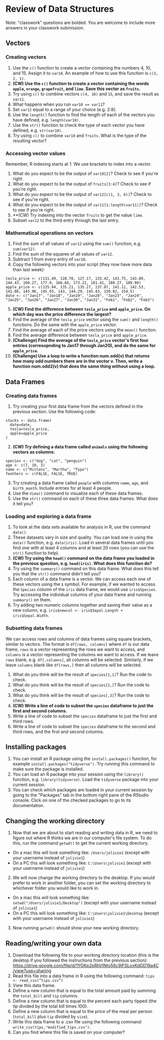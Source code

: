 # Review of Data Structures

Note: "classwork" questions are bolded. You are welcome to include more answers in your classwork submission.

## Vectors

### Creating vectors

1. Use the `c()` function to create a vector containing the numbers 4, 10, and 15. Assign it to `var10`. An example of how to use this function is `c(3, 2, 1)`.
2. **(CW) Use the `c()` function to create a vector containing the words `apple`, `orange`, `grapefruit`, and `lime`. Save this vector as `fruits`.**
3. Try using `c()` to combine vectors `c(4, 10)` and `15`, and save the result as `var11`.  
4. What happens when you run `var10 == var11`?
5. Set `var12` equal to a range of your choice (e.g. 2:8).
6. Use the `length()` function to find the length of each of the vectors you have defined, e.g. `length(var10)`.
7. Use the `str()` function to check the type of each vector you have defined, e.g. `str(var10)`.
8. Try using `c()` to combine `var10` and `fruits`. What is the type of the resulting vector?

### Accessing vector values

Remember, R indexing starts at 1. We use brackets to index into a vector.
1.  What do you expect to be the output of `var10[2]`? Check to see if you're right.
2.  What do you expect to be the output of `fruits[3:4]`? Check to see if you're right.
3.  What do you expect to be the output of `var12[c(1, 3, 6)]`? Check to see if you're right.
4.  What do you expect to be the output of `var11[1:length(var11)]`? Check to see if you're right.
5.  **(CW) Try indexing into the vector `fruits` to get the value `lime`.
6.  Subset `var12` to the third entry through the last entry.

### Mathematical operations on vectors

1. Find the sum of all values of `var12` using the `sum()` function, e.g. `sum(var12)`.
2. Find the sum of the squares of all values of `var12`.
3. Subtract 1 from every entry of `var10`.
4. Copy the following vectors into your script (they now have more data than last week):
```
tesla_price <- c(131.49, 128.78, 127.17, 133.42, 143.75, 143.89, 144.43, 160.27, 177.9, 166.66, 173.22, 181.41, 188.27, 189.98)
apple_price <- c(135.94, 135.21, 135.27, 137.87, 141.11, 142.53, 141.86, 143.96, 145.93, 143, 144.29, 145.43, 150.82, 154.5)
date <- c("Jan17", "Jan18", "Jan19", "Jan20", "Jan23", "Jan24", "Jan25", "Jan26", "Jan27", "Jan30", "Jan31", "Feb1", "Feb2", "Feb3")
```
5. **(CW) Find the difference between `tesla_price` and `apple_price`. On which day was the price difference the largest?**
6. Find the average of the `tesla_price` vector using the `sum()` and `length()` functions. Do the same with the `apple_price` vector.
7. Find the average of each of the price vectors using the `mean()` function.
8. Find the average difference between `tesla_price`  and `apple_price`.
9. **(Challenge) Find the average of the `tesla_price` vector's first four entries (corresopnding to Jan17 through Jan20), and do the same for `apple_price`.**
10. **(Challenge) Use a loop to write a function num.odd(v) that returns how many odd numbers there are in the vector v. Then, write a function num.odd2(v) that does the same thing without using a loop.**

## Data Frames

### Creating data frames

1. Try creating your first data frame from the vectors defined in the previous section. Use the following code:

```
stocks <- data.frame(
  date=date,
  tesla=tesla_price,
  apple=apple_price
)
```
2. **(CW) Try defining a data frame called `animals` using the following vectors as columns:**

```
species <- c("dog", "cat", "penguin")
age <- c(7, 10, 3)
name <- c("Mittens", "Martha", "Typo")
feathers <- c(FALSE, FALSE, TRUE)
```
3. Try creating a data frame called `people` with columns `name`, `age`, and `birth_month`. Include entries for at least 4 people.
4. Use the `View()` command to visualize each of these data frames.
5. Use the `str()` command on each of these three data frames. What does it tell you?

### Loading and exploring a data frame

1. To look at the data sets available for analysis in R, use the command `data()`. 
2. These datasets vary in size and quality. You can load one in using the `data()` function, e.g. `data(iris)`. Load in several data frames until you find one with at least 4 columns and at least 20 rows (you can use the `str()` function to help). 
3. **(CW) Try using the `head()` command on the data frame you loaded in the previous question, e.g. `head(iris)`. What does this function do?**
4. Try using the `summary()` command on this data frame. What does this tell you that the `str()` command didn't tell you?
5. Each column of a data frame is a vector. We can access each one of these vectors using the `$` symbol. For example, if we wanted to access the `Species` column of the `iris` data frame, we would use `iris$Species`. Try accessing the individual columns of your data frame and running `summary()` on them.
6. Try adding two numeric columns together and saving their value as a new column, e.g. `iris$newcol <- iris$Sepal.Length + iris$Sepal.Width`. 

### Subsetting data frames

We can access rows and columns of data frames using square brackets, similar to vectors. The format is `df[rows, columns]` where `df` is our data frame, `rows` is a vector representing the rows we want to access, and `columns` is a vector representing the columns we want to access. If we leave `rows` blank, e.g. `df[,columns]`, all columns will be selected. Similarly, if we leave `columns` blank like `df[rows,]` then all columns will be selected.

1. What do you think will be the result of `species[1,1]`? Run the code to check.
2. What do you think will be the result of `species[2,]`? Run the code to check.
3. What do you think will be the result of `species[,3]`? Run the code to check.
4. **(CW) Write a line of code to subset the `species` dataframe to just the first and second columns.**
5. Write a line of code to subset the `species` dataframe to just the first and third rows.
6. Write a line of code to subset the `species` dataframe to the second and third rows, and the first and second columns.

## Installing packages

1. You can install an R package using the `install.packages()` function, for example `install.packages("tidyverse")`. Try running this command to make sure the package is installed.
2. You can load an R package into your session using the `library()` function, e.g. `library(tidyverse)`. Load the `tidyverse` package into your current session.
3. You can check which packages are loaded in your current session by going to the "Packages" tab in the bottom right pane of the RStudio console. Click on one of the checked packages to go to its documentation.

## Changing the working directory

1. Now that we are about to start reading and writing data in R, we need to figure out where R thinks we are in our computer's file system. To do this, run the command `getwd()` to get the current working directory.
  * On a mac this will look something like: `/Users/jolivie1` (except with your username instead of `jolivie1`)
  * On a PC this will look something like: `C:\Users\jolivie1` (except with your username instead of `jolivie1`)
2. We will now change the working directory to the desktop. If you would prefer to work in another folder, you can set the working directory to whichever folder you would like to work in.
  * On a mac this will look something like: `setwd("/Users/jolivie1/Desktop")` (except with your username instead of `jolivie1`)
  * On a PC this will look something like: `C:\Users\jolivie1\Desktop` (except with your username instead of `jolivie1`)
3. Now running `getwd()` should show your new working directory.
 

## Reading/writing your own data

1. Download the following file to your working directory location (this is the desktop if you followed the instructions from the previous section): https://drive.google.com/file/d/1YGKp2pRhVINto56c9lFSLoxKdGD19a4C/view?usp=sharing 
2. Read this file into a data frame in R using the following command: `tips <- read_csv(“tips.csv”)`
3. View this data frame.
4. Define a new column that is equal to the total amount paid by summing the `total_bill` and `tip` columns. 
5. Define a new column that is equal to the percent each party tipped (the tip divided by the total bill times 100).
6. Define a new column that is equal to the price of the meal per person (`total_bill` plus `tip` divided by `size`).
7. Write this data frame to a .csv file using the following command: `write_csv(tips,"modified_tips.csv")`.
8. Can you find where this file is saved on your computer?


